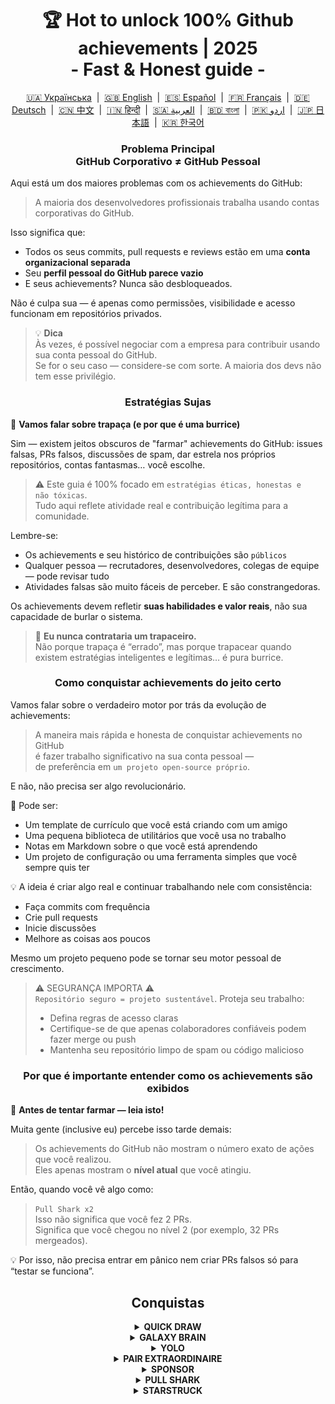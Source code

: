 <h1 align="center">
   🏆 Hot to unlock 100% Github achievements | 2025<br/>
   - Fast & Honest guide -
</h1>

<div align="center">
  <a href="README_UA.md">🇺🇦 Українська</a> &nbsp;|&nbsp;
  <a href="../README.md">🇬🇧 English</a> &nbsp;|&nbsp;
  <a href="README_ES.md">🇪🇸 Español</a> &nbsp;|&nbsp;
  <a href="README_FR.md">🇫🇷 Français</a> &nbsp;|&nbsp;
  <a href="README_DE.md">🇩🇪 Deutsch</a> &nbsp;|&nbsp;
  <a href="README_ZH.md">🇨🇳 中文</a> &nbsp;|&nbsp;
  <a href="README_HI.md">🇮🇳 हिन्दी</a> &nbsp;|&nbsp;
  <a href="README_AR.md">🇸🇦 العربية</a> &nbsp;|&nbsp;
  <a href="README_BN.md">🇧🇩 বাংলা</a> &nbsp;|&nbsp;
  <a href="README_UR.md">🇵🇰 اردو</a> &nbsp;|&nbsp;
  <a href="README_JP.md">🇯🇵 日本語</a> &nbsp;|&nbsp;
  <a href="README_KO.md">🇰🇷 한국어</a>
</div>
<h3 align="center">
   Problema Principal<br/>
   GitHub Corporativo ≠ GitHub Pessoal
</h3>

Aqui está um dos maiores problemas com os achievements do GitHub:

> A maioria dos desenvolvedores profissionais trabalha usando contas corporativas do GitHub.

Isso significa que:
- Todos os seus commits, pull requests e reviews estão em uma **conta organizacional separada**
- Seu **perfil pessoal do GitHub parece vazio**
- E seus achievements? Nunca são desbloqueados.

Não é culpa sua — é apenas como permissões, visibilidade e acesso funcionam em repositórios privados.

> 💡 **Dica**  
> Às vezes, é possível negociar com a empresa para contribuir usando sua conta pessoal do GitHub.  
> Se for o seu caso — considere-se com sorte. A maioria dos devs não tem esse privilégio.

<h3 align="center">Estratégias Sujas</h3>

🚫 <b>Vamos falar sobre trapaça (e por que é uma burrice)</b>

Sim — existem jeitos obscuros de "farmar" achievements do GitHub: issues falsas, PRs falsos, discussões de spam, dar estrela nos próprios repositórios, contas fantasmas… você escolhe.

> ⚠️ Este guia é 100% focado em <code>estratégias éticas, honestas e não tóxicas</code>.  
> Tudo aqui reflete atividade real e contribuição legítima para a comunidade.

Lembre-se:
- Os achievements e seu histórico de contribuições são <code>públicos</code>
- Qualquer pessoa — recrutadores, desenvolvedores, colegas de equipe — pode revisar tudo
- Atividades falsas são muito fáceis de perceber. E são constrangedoras.

Os achievements devem refletir <strong>suas habilidades e valor reais</strong>, não sua capacidade de burlar o sistema.

> 💬 <strong>Eu nunca contrataria um trapaceiro.</strong><br>
> Não porque trapaça é “errado”, mas porque trapacear quando existem estratégias inteligentes e legítimas… é pura burrice.

<h3 align="center">Como conquistar achievements do jeito certo</h3>

Vamos falar sobre o verdadeiro motor por trás da evolução de achievements:

> A maneira mais rápida e honesta de conquistar achievements no GitHub  
> é fazer trabalho significativo na sua conta pessoal —  
> de preferência em <code>um projeto open-source próprio</code>.

E não, não precisa ser algo revolucionário.

🎯 Pode ser:
- Um template de currículo que você está criando com um amigo
- Uma pequena biblioteca de utilitários que você usa no trabalho
- Notas em Markdown sobre o que você está aprendendo
- Um projeto de configuração ou uma ferramenta simples que você sempre quis ter

💡 A ideia é criar algo real e continuar trabalhando nele com consistência:
* Faça commits com frequência
* Crie pull requests
* Inicie discussões
* Melhore as coisas aos poucos

Mesmo um projeto pequeno pode se tornar seu motor pessoal de crescimento.

> ⚠️ SEGURANÇA IMPORTA ⚠️  
> <code>Repositório seguro = projeto sustentável</code>. Proteja seu trabalho:
> * Defina regras de acesso claras
> * Certifique-se de que apenas colaboradores confiáveis podem fazer merge ou push
> * Mantenha seu repositório limpo de spam ou código malicioso

<h3 align="center">Por que é importante entender como os achievements são exibidos</h3>

🧠 <b>Antes de tentar farmar — leia isto!</b>

Muita gente (inclusive eu) percebe isso tarde demais:

> Os achievements do GitHub não mostram o número exato de ações que você realizou.  
> Eles apenas mostram o <strong>nível atual</strong> que você atingiu.

Então, quando você vê algo como:

> <code>Pull Shark x2</code>  
> Isso não significa que você fez 2 PRs.  
> Significa que você chegou no nível 2 (por exemplo, 32 PRs mergeados).

💡 Por isso, não precisa entrar em pânico nem criar PRs falsos só para “testar se funciona”.

<h2 align="center">Conquistas</h2>

<details>
    <summary align="center"><b>QUICK DRAW</b></summary>
<blockquote>Feche uma issue ou PR em até 5 minutos após criá-la.</blockquote>
<div align="center">
    <img src="../badges/quick-draw.png" alt="QuickDraw" width="140">
</div>

Vamos ser honestos — esse aqui é mais uma piada do que um feito 😅  
É tão fácil de conseguir que quase não conta… mas ei, ainda é um badge no seu perfil!

<ol>
    <li>Crie um pull request</li>
    <li>Feche-o imediatamente</li>
</ol>

<blockquote>
   <b>⚠️ Não precisa criar PRs falsos. ⚠️</b><br/>
   Basta fechar e reabrir qualquer PR real durante o trabalho — isso também conta.
</blockquote>
</details>

<details>
    <summary align="center"><b>GALAXY BRAIN</b></summary>
<blockquote>Tenha sua resposta marcada como aceita em uma GitHub Discussion.</blockquote>
<div align="center">
    <img src="../badges/galaxy-brain.png" alt="Galaxy Brain">
</div>

O Galaxy Brain recompensa pessoas que dão <strong>respostas realmente úteis</strong> em Discussões.  
Se o autor do tópico marcar sua resposta como aceita — o badge é seu.

Você pode totalmente farmar esse achievement no seu próprio repositório open-source.  
E mais do que legítimo — isso é uma <strong>boa prática</strong> para qualquer equipe.

Você vai aprender como:
<ul>
    <li>Manter a comunicação estruturada e fácil de encontrar</li>
    <li>Guardar decisões importantes de forma rastreável</li>
    <li>Manter sua equipe alinhada e ciente das conversas-chave</li>
</ul>

🚀 Houston, temos um problema! 🚀  
Mesmo que sua resposta seja correta e resolva o problema — raramente alguém a marca como aceita.  
Lembretes são ignorados, e você é deixado no vácuo. Cruel, mas real.

Em vez de depender de desconhecidos, tente isso:
> Farme Galaxy Brain em um <strong>ambiente controlado</strong>:
* Junte-se a amigos ou colegas
* Responda perguntas reais deles
* Peça que eles marquem sua resposta como aceita, se ela ajudou

`🧩 Estratégia 1: Resolva o problema de um amigo`

<ol>
    <li>Encontre repositórios públicos relacionados à sua stack</li>
    <li>Verifique se as Discussões estão ativadas</li>
    <li>Quando alguém próximo te perguntar algo que você sabe — ajude</li>
    <li>Depois disso, faça o seguinte:
         <ul>
            <li>Peça para essa pessoa abrir uma Discussion com um breve contexto que você forneceu</li>
            <li>Responda lá com a mesma explicação</li>
            <li>Peça que ela marque sua resposta como aceita</li>
         </ul>
    </li>
</ol>

✅ Essa estratégia é honesta, útil, e cria recursos duradouros para a comunidade.

`🛠️ Estratégia 2: Use Discussões no seu próprio repositório`

Se você mantém um projeto open-source, <code>mova discussões importantes para o GitHub Discussions</code>.

1. Ative Discussions nas configurações do repositório
2. Sempre que surgir uma decisão ou debate — abra um tópico público
3. Dê respostas claras e construtivas que ajudem na decisão
4. Se outra pessoa iniciar o tópico — ela poderá marcar sua resposta como aceita

✅ Essa estratégia:
- Constrói um histórico transparente de decisões
- Mostra liderança e iniciativa
- Mantém a equipe alinhada
- E sim — te dá o badge!
</details>

<details>
    <summary align="center"><b>YOLO</b></summary>
<blockquote>Mescle um PR sem revisão.</blockquote>
<div align="center">
    <img src="../badges/yolo.png" alt="YOLO" width="140">
</div>

Esse aqui é sobre velocidade e confiança — ou pura loucura 😅  
Você só precisa fazer isso uma vez.

<ol>
    <li>Faça uma alteração pequena e segura no projeto, por exemplo:</li>
    <ul>
        <li>Correção de lint</li>
        <li>Patch rápido de uma linha</li>
        <li>Adição útil ao <code>README.md</code></li>
        <li>Commit inicial com <code>git init</code></li>
    </ul>
    <li>Abra um pull request</li>
    <li>Mescle você mesmo, sem revisão</li>
</ol>

<blockquote>
⚠️ <b>AVISO: Não faça YOLO em produção</b> ⚠️<br/>
Mesclar o commit inicial do seu projeto open-source é uma forma válida 😉
</blockquote>
</details>

<details>
    <summary align="center"><b>PAIR EXTRAORDINAIRE</b></summary>
<blockquote>Mescle um PR com commit co-autorado.</blockquote>
<div align="center">
    <img src="../badges/pair-extraordinaire.png" alt="Pair Extraordinaire">
</div>

Parceria é tudo! Para ganhar esse badge, você precisa praticar programação em dupla de forma transparente.

<ol>
    <li>Trabalhe com um colaborador: code juntos, revisem, troquem ideias</li>
    <li>Adicione no commit:<br/>
        <code>Co-authored-by: nomeUsuario &lt;email@exemplo.com&gt;</code>
    </li>
    <li>Abra e mescle o PR</li>
</ol>

✅ Combine com Pull Shark para um combo de conquistas!
</details>

<details>
    <summary align="center"><b>SPONSOR</b></summary>
<blockquote>🐺 Jogue uma moeda para o seu bruxo</blockquote>
<div align="center">
    <img src="../badges/sponsor.png" alt="Sponsor" width="140">
</div>

Apoie financeiramente um desenvolvedor ou projeto open-source via GitHub Sponsors.

<div align="center">
   <br/>
   Para ganhar esse badge, basta doar para qualquer iniciativa open-source.<br/>
   Pode ser uma ferramenta que você usa todos os dias.<br/>
   Pode ser um repositório que salvou seu final de semana.<br/>
   Ou talvez seja um dev que você realmente admira.<br/>
   <br/>
</div>

💡 Mesmo uma pequena doação faz uma grande diferença. Ela demonstra gratidão, respeito e mantém o espírito do open-source vivo.

> ❤️ Se este guia te ajudou — sinta-se à vontade para `patrocinar este repositório`.  
> É a melhor forma de dizer “obrigado” pelo esforço.
</details>

<details>
    <summary align="center"><b>PULL SHARK</b></summary>
<blockquote>Tenha seu pull request mergeado por outra pessoa.</blockquote>
<div align="center">
    <img src="../badges/pull-shark.png" alt="Pull Shark">
</div>

A forma mais fácil de começar é trabalhar em um projeto open-source próprio — algo que já falamos acima.  
Basta criar pull requests reais e úteis e pedir para seus colaboradores revisarem e fazerem o merge.

⭐ Esse é o achievement que mais <strong>impulsiona suas habilidades</strong> no GitHub — ele te força a escrever código limpo, testável e fácil de revisar.

> 💡 **Dica 0: Faça PRs pequenos e atômicos**  
Muitos iniciantes caem na armadilha dos “mega PRs”: colocando tudo em um único pull request gigante.  
Mas para conquistar o Pull Shark (e evoluir como dev), você precisa escrever PRs pequenos e objetivos:  
<code>bem definidos, fáceis de ler, revisar e testar</code>.  
Não é só pelo badge — <strong>é como os profissionais trabalham</strong>.

> 🤝 **Dica 1: Conquiste “Pair Extraordinaire” ao mesmo tempo**  
> Faça pair programming com um colega. Codem juntos, revisem código um do outro.  
> Use a tag <code>Co-authored-by:</code> para mostrar o esforço colaborativo.  
> Assim vocês progridem em dois achievements de uma vez — jogada inteligente!

> 🎯 **Dica 2: Dê YOLOs de presente**  
> Se você criou um PR pequeno e seguro — deixe seu colega fazer o merge <em>sem review</em>, para que ele desbloqueie o badge YOLO.  
> Você entrega valor, ele ganha um achievement. <code>ganha-ganha</code>!
</details>

<details>
    <summary align="center"><b>STARSTRUCK</b></summary>
<blockquote>Crie um repositório que receba um grande número de estrelas.</blockquote>
<div align="center">
    <img src="../badges/starstruck.png" alt="Starstruck">
</div>

Este é um dos achievements mais difíceis e respeitados no GitHub.  
Ele reflete seu impacto real na comunidade e não pode ser conquistado com ações rotineiras.  
Recrutadores e devs levam isso a sério.

Não há checklist ou atalho para desbloquear este aqui —  
Você precisa identificar um problema real da comunidade… e resolvê-lo. Só isso.

🎯 Eu vejo dois caminhos realistas:

<ol>
    <li><strong>Criar um produto de software</strong><br>
        Vamos ser sinceros — isso exige habilidades excepcionais e anos de experiência para identificar o problema certo.  
        Provavelmente não será seu primeiro repositório.
    </li>
    <li><strong>Criar um repositório com valor real em forma de recurso</strong><br>
        Por exemplo: um guia bem escrito, um config starter útil, uma pequena ferramenta CLI ou até uma lista curada de ferramentas (awesome list).
    </li>
</ol>

<blockquote><strong>⭐ Dá uma estrelinha aí, mano! ⭐</strong><br>
Este repositório é um ótimo exemplo de um recurso feito para ajudar a comunidade.  
Se este guia te ajudou — deixa uma estrela 🫡
</blockquote>

---

### 🧠 Como encontrar uma ideia digna de estrelas?

Foque na dor. Aprenda a percebê-la. Aqui vão algumas dicas:

1. **Google autocomplete** — veja o que as pessoas pesquisam:  
   `"github how to..."`, `"vite storybook setup..."` etc.

2. **Issues & Discussions** em frameworks que você usa:  
   Se alguém pede algo e aquilo recebe muitos 👍 — é uma necessidade real.

3. **Preste atenção à frustração** — toda vez que alguém (ou você) diz:  
   *“Isso é um saco!”* ou *“Poxa, queria que isso existisse…”* — isso é um sinal.

Depois é simples: **crie a solução**.  
Organize num repositório limpo, com um README claro — e compartilhe!

</details>
